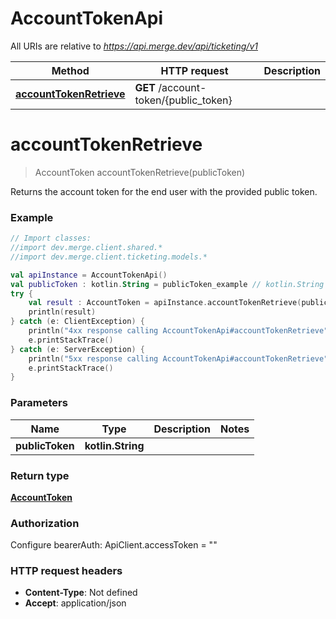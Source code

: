 # AccountTokenApi

All URIs are relative to *https://api.merge.dev/api/ticketing/v1*

Method | HTTP request | Description
------------- | ------------- | -------------
[**accountTokenRetrieve**](AccountTokenApi.md#accountTokenRetrieve) | **GET** /account-token/{public_token} | 


<a name="accountTokenRetrieve"></a>
# **accountTokenRetrieve**
> AccountToken accountTokenRetrieve(publicToken)



Returns the account token for the end user with the provided public token.

### Example
```kotlin
// Import classes:
//import dev.merge.client.shared.*
//import dev.merge.client.ticketing.models.*

val apiInstance = AccountTokenApi()
val publicToken : kotlin.String = publicToken_example // kotlin.String | 
try {
    val result : AccountToken = apiInstance.accountTokenRetrieve(publicToken)
    println(result)
} catch (e: ClientException) {
    println("4xx response calling AccountTokenApi#accountTokenRetrieve")
    e.printStackTrace()
} catch (e: ServerException) {
    println("5xx response calling AccountTokenApi#accountTokenRetrieve")
    e.printStackTrace()
}
```

### Parameters

Name | Type | Description  | Notes
------------- | ------------- | ------------- | -------------
 **publicToken** | **kotlin.String**|  |

### Return type

[**AccountToken**](AccountToken.md)

### Authorization


Configure bearerAuth:
    ApiClient.accessToken = ""

### HTTP request headers

 - **Content-Type**: Not defined
 - **Accept**: application/json

